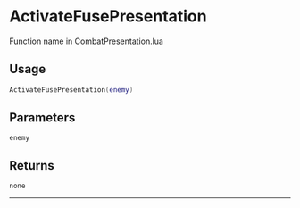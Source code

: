 # ActivateFusePresentation
Function name in CombatPresentation.lua
## Usage
```lua
ActivateFusePresentation(enemy)
```
## Parameters
`enemy`
## Returns
`none`

---